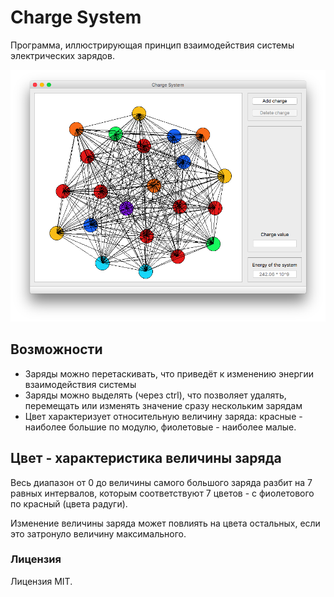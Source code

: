 # Charge System

Программа, иллюстрирующая принцип взаимодействия системы электрических зарядов.

![Интерфейс программы](./images/interface.png "Интерфейс программы")

## Возможности

+ Заряды можно перетаскивать, что приведёт к изменению энергии взаимодействия системы
+ Заряды можно выделять (через ctrl), что позволяет удалять, перемещать или изменять значение сразу нескольким зарядам 
+ Цвет характеризует относительную величину заряда: красные - наиболее большие по модулю, фиолетовые - наиболее малые.

## Цвет - характеристика величины заряда 

Весь диапазон от 0 до величины самого большого заряда разбит на 7 равных интервалов, которым соответствуют 7 цветов - с
фиолетового по красный (цвета радуги).

Изменение величины заряда может повлиять на цвета остальных, если это затронуло величину максимального.

### Лицензия

Лицензия MIT.
